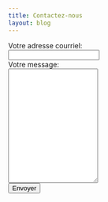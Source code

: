 ```yaml
---
title: Contactez-nous
layout: blog
---
```

<!-- https://formspree.io/forms/mbjbzgwb/integration -->
<form
  action="https://formspree.io/f/mbjbzgwb"
  method="POST"
>
  <div><label class="tdj-fullwidth">
    <div>Votre adresse courriel:</div>
    <input class="tdj-fullwidth" type="email" name="email">
  </label></div>
  <div><label class="tdj-fullwidth">
    <div>Votre message:</div>
    <textarea class="tdj-fullwidth" rows="15" name="message"></textarea>
  </label></div>
  <!-- your other form fields go here -->
  <button type="submit">Envoyer</button>
</form>
